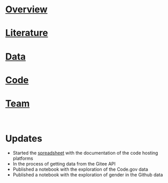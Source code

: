 # [Overview](about.md)
# [Literature](literature.md)
# [Data](data.md)
# [Code](code.md)
# [Team](team.md) 

<br />


# Updates 
- Started the [spreadsheet](https://docs.google.com/spreadsheets/d/19ZBcg8-qJsa9r1BRGXxtcOKfaXgZ24aSDY_HxdfikJ0/edit) with the documentation of the code hosting platforms
- In the process of getting data from the Gitee API
- Published a notebook with the exploration of the Code.gov data
- Published a notebook with the exploration of gender in the Github data
